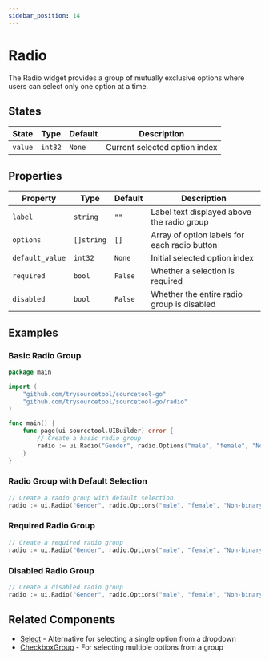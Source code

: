 ```yaml
---
sidebar_position: 14
---
```


# Radio

The Radio widget provides a group of mutually exclusive options where users can select only one option at a time.

## States

| State | Type | Default | Description |
|-------|------|---------|-------------|
| `value` | `int32` | `None` | Current selected option index |

## Properties

| Property | Type | Default | Description |
|----------|------|---------|-------------|
| `label` | `string` | `""` | Label text displayed above the radio group |
| `options` | `[]string` | `[]` | Array of option labels for each radio button |
| `default_value` | `int32` | `None` | Initial selected option index |
| `required` | `bool` | `False` | Whether a selection is required |
| `disabled` | `bool` | `False` | Whether the entire radio group is disabled |

## Examples

### Basic Radio Group

```go
package main

import (
    "github.com/trysourcetool/sourcetool-go"
    "github.com/trysourcetool/sourcetool-go/radio"
)

func main() {
    func page(ui sourcetool.UIBuilder) error {
        // Create a basic radio group
        radio := ui.Radio("Gender", radio.Options("male", "female", "Non-binary", "Prefer not to say"))
    }
}
```

### Radio Group with Default Selection

```go
// Create a radio group with default selection
radio := ui.Radio("Gender", radio.Options("male", "female", "Non-binary", "Prefer not to say"), radio.DefaultValue("male"))
```

### Required Radio Group

```go
// Create a required radio group
radio := ui.Radio("Gender", radio.Options("male", "female", "Non-binary", "Prefer not to say"), radio.Required(true))
```

### Disabled Radio Group

```go
// Create a disabled radio group
radio := ui.Radio("Gender", radio.Options("male", "female", "Non-binary", "Prefer not to say"), radio.DefaultValue("male"), radio.Disabled(true))
```

## Related Components

- [Select](./select) - Alternative for selecting a single option from a dropdown
- [CheckboxGroup](./checkbox-group) - For selecting multiple options from a group

